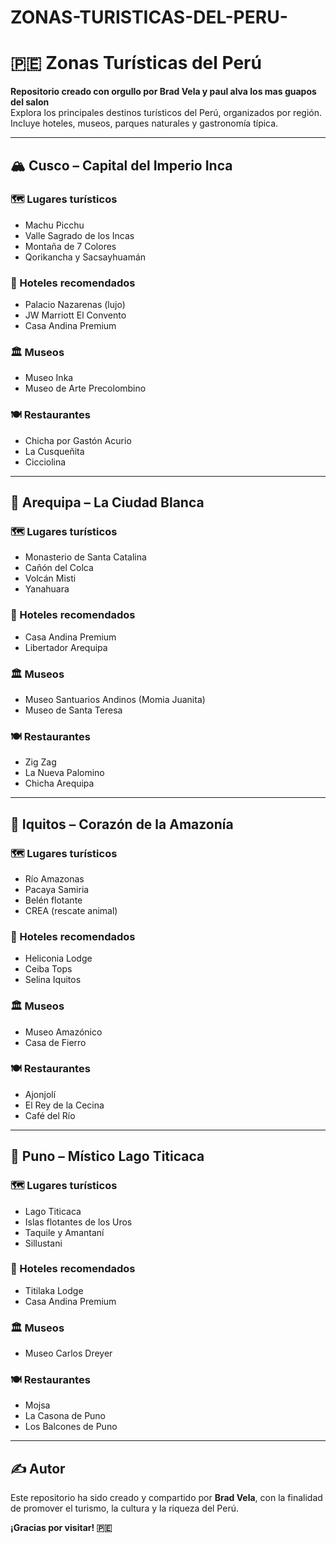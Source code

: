 # ZONAS-TURISTICAS-DEL-PERU-
# 🇵🇪 Zonas Turísticas del Perú

**Repositorio creado con orgullo por Brad Vela y paul alva los mas guapos del salon**  
Explora los principales destinos turísticos del Perú, organizados por región.  
Incluye hoteles, museos, parques naturales y gastronomía típica.

---

## 🏔️ Cusco – Capital del Imperio Inca

### 🗺️ Lugares turísticos
- Machu Picchu
- Valle Sagrado de los Incas
- Montaña de 7 Colores
- Qorikancha y Sacsayhuamán

### 🏨 Hoteles recomendados
- Palacio Nazarenas (lujo)
- JW Marriott El Convento
- Casa Andina Premium

### 🏛️ Museos
- Museo Inka
- Museo de Arte Precolombino

### 🍽️ Restaurantes
- Chicha por Gastón Acurio
- La Cusqueñita
- Cicciolina

---

## 🌋 Arequipa – La Ciudad Blanca

### 🗺️ Lugares turísticos
- Monasterio de Santa Catalina
- Cañón del Colca
- Volcán Misti
- Yanahuara

### 🏨 Hoteles recomendados
- Casa Andina Premium
- Libertador Arequipa

### 🏛️ Museos
- Museo Santuarios Andinos (Momia Juanita)
- Museo de Santa Teresa

### 🍽️ Restaurantes
- Zig Zag
- La Nueva Palomino
- Chicha Arequipa

---

## 🌳 Iquitos – Corazón de la Amazonía

### 🗺️ Lugares turísticos
- Río Amazonas
- Pacaya Samiria
- Belén flotante
- CREA (rescate animal)

### 🏨 Hoteles recomendados
- Heliconia Lodge
- Ceiba Tops
- Selina Iquitos

### 🏛️ Museos
- Museo Amazónico
- Casa de Fierro

### 🍽️ Restaurantes
- Ajonjolí
- El Rey de la Cecina
- Café del Río

---

## 🌊 Puno – Místico Lago Titicaca

### 🗺️ Lugares turísticos
- Lago Titicaca
- Islas flotantes de los Uros
- Taquile y Amantaní
- Sillustani

### 🏨 Hoteles recomendados
- Titilaka Lodge
- Casa Andina Premium

### 🏛️ Museos
- Museo Carlos Dreyer

### 🍽️ Restaurantes
- Mojsa
- La Casona de Puno
- Los Balcones de Puno

---

## ✍️ Autor

Este repositorio ha sido creado y compartido por **Brad Vela**, con la finalidad de promover el turismo, la cultura y la riqueza del Perú.

**¡Gracias por visitar! 🇵🇪**
